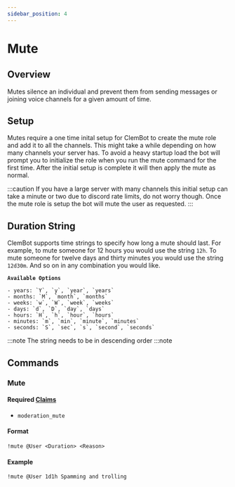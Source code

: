 ```yaml
---
sidebar_position: 4
---
```

# Mute

## Overview
Mutes silence an individual and prevent them from sending messages or joining voice channels for a given amount of time.

## Setup
Mutes require a one time inital setup for ClemBot to create the mute role and add it to all the channels. This might take a while depending on how many channels your server has. To avoid a heavy startup load the bot will prompt you to initialize the role when you run the mute command for the first time. After the initial setup is complete it will then apply the mute as normal.

:::caution
If you have a large server with many channels this initial setup can take a minute or two due to discord rate limits, do not worry though. Once the mute role is setup the bot will mute the user as requested.
:::

## Duration String
ClemBot supports time strings to specify how long a mute should last. For example, to mute someone for 12 hours you would use the string `12h`. To mute someone for twelve days and thirty minutes you would use the string `12d30m`. And so on in any combination you would like.

**`Available Options`**
```
- years: `Y`, `y`, `year`, `years`
- months: `M`, `month`, `months`
- weeks: `w`, `W`, `week`, `weeks`
- days: `d`, `D`, `day`, `days`
- hours: `H`, `h`, `hour`, `hours`
- minutes: `m`, `min`, `minute`, `minutes`
- seconds: `S`, `sec`, `s`, `second`, `seconds`
```

:::note
The string needs to be in descending order
:::note

## Commands

### Mute

#### Required [Claims](./Claims.md)
* `moderation_mute`

#### Format
```
!mute @User <Duration> <Reason>
```

#### Example
```
!mute @User 1d1h Spamming and trolling
```

